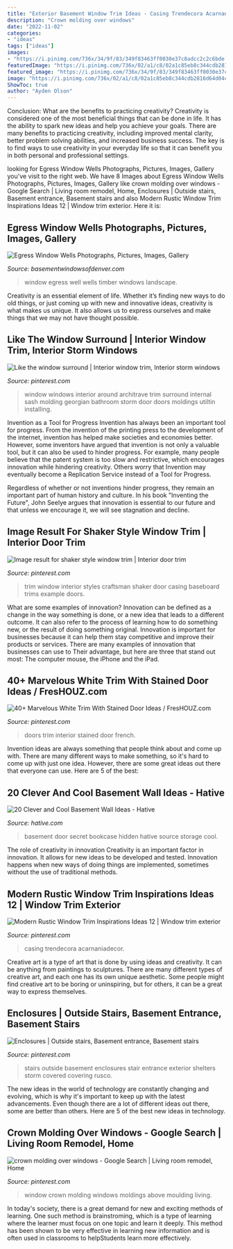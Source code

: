 ```yaml
---
title: "Exterior Basement Window Trim Ideas - Casing Trendecora Acarnaniadecor"
description: "Crown molding over windows"
date: "2022-11-02"
categories:
- "ideas"
tags: ["ideas"]
images:
- "https://i.pinimg.com/736x/34/9f/83/349f83463ff0030e37c8adcc2c2c6bde.jpg"
featuredImage: "https://i.pinimg.com/736x/02/a1/c8/02a1c85eb8c344cdb2816d64d04caf8b--window-moldings-crown-moldings.jpg"
featured_image: "https://i.pinimg.com/736x/34/9f/83/349f83463ff0030e37c8adcc2c2c6bde.jpg"
image: "https://i.pinimg.com/736x/02/a1/c8/02a1c85eb8c344cdb2816d64d04caf8b--window-moldings-crown-moldings.jpg"
ShowToc: true
author: "Ayden Olson"
---
```



Conclusion: What are the benefits to practicing creativity?
Creativity is considered one of the most beneficial things that can be done in life. It has the ability to spark new ideas and help you achieve your goals. There are many benefits to practicing creativity, including improved mental clarity, better problem solving abilities, and increased business success. The key is to find ways to use creativity in your everyday life so that it can benefit you in both personal and professional settings.

	

		
looking for Egress Window Wells Photographs, Pictures, Images, Gallery you've visit to the right web. We have 8 Images about Egress Window Wells Photographs, Pictures, Images, Gallery like crown molding over windows - Google Search | Living room remodel, Home, Enclosures | Outside stairs, Basement entrance, Basement stairs and also Modern Rustic Window Trim Inspirations Ideas 12 | Window trim exterior. Here it is:
		
    
## Egress Window Wells Photographs, Pictures, Images, Gallery

<img loading=lazy src="https://www.basementwindowsofdenver.com/wp-content/uploads/rail-road-ties-window-well.jpg" onerror="this.onerror=null;this.src='https://tse1.mm.bing.net/th?id=OIP.zKLmSy-KEVYe71u_-V4NFwHaHa&amp;pid=15.1';" alt="Egress Window Wells Photographs, Pictures, Images, Gallery">

_Source: basementwindowsofdenver.com_

>window egress well wells timber windows landscape. 

	

Creativity is an essential element of life. Whether it’s finding new ways to do old things, or just coming up with new and innovative ideas, creativity is what makes us unique. It also allows us to express ourselves and make things that we may not have thought possible.

    
## Like The Window Surround | Interior Window Trim, Interior Storm Windows

<img loading=lazy src="https://i.pinimg.com/736x/64/e7/e0/64e7e0d1669ef18f348d3d312d8aae12--clark-county-sash-windows.jpg" onerror="this.onerror=null;this.src='https://tse4.mm.bing.net/th?id=OIP.oaSh9hvHLOifBIvuGBDIuAHaLH&amp;pid=15.1';" alt="Like the window surround | Interior window trim, Interior storm windows">

_Source: pinterest.com_

>window windows interior around architrave trim surround internal sash molding georgian bathroom storm door doors moldings utiltin installing. 

	

Invention as a Tool for Progress
Invention has always been an important tool for progress. From the invention of the printing press to the development of the internet, invention has helped make societies and economies better. 
However, some inventors have argued that invention is not only a valuable tool, but it can also be used to hinder progress. For example, many people believe that the patent system is too slow and restrictive, which encourages innovation while hindering creativity. Others worry that Invention may eventually become a Replication Service instead of a Tool for Progress.

Regardless of whether or not inventions hinder progress, they remain an important part of human history and culture. In his book "Inventing the Future", John Seelye argues that innovation is essential to our future and that unless we encourage it, we will see stagnation and decline.

    
## Image Result For Shaker Style Window Trim | Interior Door Trim

<img loading=lazy src="https://i.pinimg.com/736x/84/0b/52/840b521a176b8447ef79fd44f765affe.jpg" onerror="this.onerror=null;this.src='https://tse3.mm.bing.net/th?id=OIP.tmriDzUj9b5Qo92bqftmDQHaLH&amp;pid=15.1';" alt="Image result for shaker style window trim | Interior door trim">

_Source: pinterest.com_

>trim window interior styles craftsman shaker door casing baseboard trims example doors. 

	

What are some examples of innovation?
Innovation can be defined as a change in the way something is done, or a new idea that leads to a different outcome. It can also refer to the process of learning how to do something new, or the result of doing something original. Innovation is important for businesses because it can help them stay competitive and improve their products or services. There are many examples of innovation that businesses can use to Their advantage, but here are three that stand out most: The computer mouse, the iPhone and the iPad.

    
## 40+ Marvelous White Trim With Stained Door Ideas / FresHOUZ.com

<img loading=lazy src="https://i.pinimg.com/736x/1e/da/61/1eda61ede269528562e67fdfa6523212.jpg" onerror="this.onerror=null;this.src='https://tse1.mm.bing.net/th?id=OIP.9d1jC1MHZoAKToljdqzjVAHaLR&amp;pid=15.1';" alt="40+ Marvelous White Trim With Stained Door Ideas / FresHOUZ.com">

_Source: pinterest.com_

>doors trim interior stained door french. 

	

Invention ideas are always something that people think about and come up with. There are many different ways to make something, so it's hard to come up with just one idea. However, there are some great ideas out there that everyone can use. Here are 5 of the best: 

    
## 20 Clever And Cool Basement Wall Ideas - Hative

<img loading=lazy src="https://hative.com/wp-content/uploads/2014/05/basement-wall-ideas/2-secret-bookcase-door.jpg" onerror="this.onerror=null;this.src='https://tse1.mm.bing.net/th?id=OIP.m3PQnOQWs2APjJCyO4gy5wHaJ4&amp;pid=15.1';" alt="20 Clever and Cool Basement Wall Ideas - Hative">

_Source: hative.com_

>basement door secret bookcase hidden hative source storage cool. 

	

The role of creativity in innovation
Creativity is an important factor in innovation. It allows for new ideas to be developed and tested. Innovation happens when new ways of doing things are implemented, sometimes without the use of traditional methods.

    
## Modern Rustic Window Trim Inspirations Ideas 12 | Window Trim Exterior

<img loading=lazy src="https://i.pinimg.com/736x/34/9f/83/349f83463ff0030e37c8adcc2c2c6bde.jpg" onerror="this.onerror=null;this.src='https://tse1.mm.bing.net/th?id=OIP._POKz7Jidqic1pkdebLvpgHaLG&amp;pid=15.1';" alt="Modern Rustic Window Trim Inspirations Ideas 12 | Window trim exterior">

_Source: pinterest.com_

>casing trendecora acarnaniadecor. 

	

Creative art is a type of art that is done by using ideas and creativity. It can be anything from paintings to sculptures. There are many different types of creative art, and each one has its own unique aesthetic. Some people might find creative art to be boring or uninspiring, but for others, it can be a great way to express themselves.

    
## Enclosures | Outside Stairs, Basement Entrance, Basement Stairs

<img loading=lazy src="https://i.pinimg.com/736x/9f/2c/05/9f2c058963b83d10059ba65783e54469--outside-stairs-storm-shelters.jpg" onerror="this.onerror=null;this.src='https://tse3.mm.bing.net/th?id=OIP.jKbyictkE4F9X1v3Kpx8lADhEs&amp;pid=15.1';" alt="Enclosures | Outside stairs, Basement entrance, Basement stairs">

_Source: pinterest.com_

>stairs outside basement enclosures stair entrance exterior shelters storm covered covering rusco. 

	

The new ideas in the world of technology are constantly changing and evolving, which is why it's important to keep up with the latest advancements. Even though there are a lot of different ideas out there, some are better than others. Here are 5 of the best new ideas in technology.

    
## Crown Molding Over Windows - Google Search | Living Room Remodel, Home

<img loading=lazy src="https://i.pinimg.com/736x/02/a1/c8/02a1c85eb8c344cdb2816d64d04caf8b--window-moldings-crown-moldings.jpg" onerror="this.onerror=null;this.src='https://tse3.mm.bing.net/th?id=OIP.29afLjhJhvJz49PvQ39-AQHaFi&amp;pid=15.1';" alt="crown molding over windows - Google Search | Living room remodel, Home">

_Source: pinterest.com_

>window crown molding windows moldings above moulding living. 

	

In today's society, there is a great demand for new and exciting methods of learning. One such method is brainstroming, which is a type of learning where the learner must focus on one topic and learn it deeply. This method has been shown to be very effective in learning new information and is often used in classrooms to helpStudents learn more effectively.

